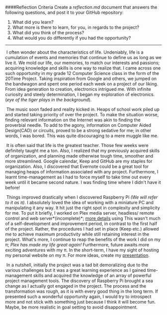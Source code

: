 ####Reflection Criteria
Create a _reflection.md_ document that answers the following questions, and post it to your GitHub repository:  
1. What did you learn?  
2. What more is there to learn, for you, in regards to the project?  
3. What did you think of the process?  
4. What would you do differently if you had the opportunity?

---------------------------------------

​	I often wonder about the characteristics of life. Undeniably, life is a cumulation of events and memories that continue to define us as long as we live it. We mold our life, our memories, to match our interests and passions; acquiring knowledge and skills is one way to realize that. I came across one such opportunity in my grade 12 Computer Science class in the form of the 20Time Project. Taking inspiration from Google and others, we jumped on the bandwagon and spent one period each week on a project of our liking. From idea generation to creation, electronics intrigued me. With infinite curiosity and steely determination, I began my exploration of electronics. (*eye of the tiger plays in the background*).

​	The music soon faded and reality kicked in. Heaps of school work piled up and started taking priority of over the project. To make the situation worse, finding relevant information on the Internet was akin to finding the proverbial needle. To add to the agony, information on Computer Aided Design(CAD)  or circuits, proved to be a strong sedative for me; in other words, I was bored.  This was quite discouraging to a mere muggle like me. 

​	It is often said that life is the greatest teacher. Those few weeks were definitely taught me a ton. Also, I realized that my previously acquired skills of organization, and planning made otherwise tough time, smoother and more streamlined. Google calendar, Keep and GitHub are my staples for organization. Also, I discovered that Evernote could be a great tool for managing heaps of information associated with any project.  Furthermore, I learnt time-management as I had to force myself to take time out every week until it became second nature. I was finding time where I didn't have it before! 

​	Things improved drastically when I discovered Raspberry Pi *(We will refer to it as π).* I absolutely loved the idea of working with a miniature PC and manipulating it any way. It hit just the right spot in complexity and simplicity for me. To put it briefly, I worked on Plex media server, headless/ remote control and web server*(incomplete)*; [more details](https://github.com/NikhilRO/20Time/blob/master/README.md) using This wasn't much of a self-development and improvement period, in contrast to the first half of the project. Rather, the procedures I had set in place (Keep etc.) allowed me to achieve maximum productivity while still retaining interest in the project. What's more, I continue to reap the benefits of the work I did on my π; *Plex has made my life great again!*  Furthermore, future awaits more exciting adventures with my π. In the short-term, I have my sight of hosting my personal website on my π. For more ideas, create my [presentation](https://github.com/NikhilRO/20Time/blob/master/20Time%20Project.pptx). 

​	In a nutshell, initially the project was a tad bit demoralizing due to the various challenges but it was a great learning experience as I gained time-management skills and acquired the knowledge of an array of powerful project management tools. The discovery of Raspberry Pi brought a sea change as I actually got engaged in the project. The process and the transformation was rough, as it is with every good thing in the long term. If presented such a wonderful opportunity again, I would try to introspect more and not stick with something just because I think it will become fun. Maybe, be more realistic in goal setting to avoid disappointment.  

